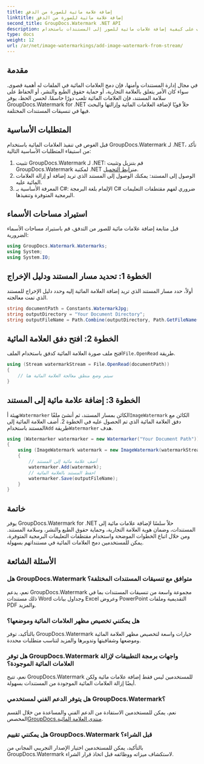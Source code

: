 ```yaml
---
title: إضافة علامة مائية للصورة من الدفق
linktitle: إضافة علامة مائية للصورة من الدفق
second_title: GroupDocs.Watermark .NET API
description: تعرف على كيفية إضافة علامات مائية للصور إلى المستندات باستخدام GroupDocs.Watermark لـ .NET. اتبع دليلنا خطوة بخطوة لتكامل العلامة المائية بسلاسة.
type: docs
weight: 12
url: /ar/net/image-watermarkings/add-image-watermark-from-stream/
---
```

## مقدمة
في مجال إدارة المستندات وأمنها، فإن دمج العلامات المائية في الملفات له أهمية قصوى. سواء كان الأمر يتعلق بالعلامة التجارية، أو حماية حقوق الطبع والنشر، أو الحفاظ على سلامة المستند، فإن العلامات المائية تلعب دورًا حاسمًا. لحسن الحظ، يوفر GroupDocs.Watermark for .NET حلاً قويًا لإضافة العلامات المائية وإزالتها والبحث فيها في تنسيقات المستندات المختلفة.
## المتطلبات الأساسية
قبل الغوص في تنفيذ العلامات المائية باستخدام GroupDocs.Watermark لـ .NET، تأكد من استيفاء المتطلبات الأساسية التالية:
1.  تثبيت GroupDocs.Watermark لـ .NET: قم بتنزيل وتثبيت GroupDocs.Watermark لمكتبة .NET من[رابط التحميل](https://releases.groupdocs.com/Watermark/net/).
2. الوصول إلى المستند: يمكنك الوصول إلى المستند الذي تريد إضافة أو إزالة العلامات المائية عليه.
3. المعرفة الأساسية بـ C#: الإلمام بلغة البرمجة C# ضروري لفهم مقتطفات التعليمات البرمجية المتوفرة وتنفيذها.

## استيراد مساحات الأسماء
قبل متابعة إضافة علامات مائية للصور من التدفق، قم باستيراد مساحات الأسماء الضرورية:
```csharp
using GroupDocs.Watermark.Watermarks;
using System;
using System.IO;
```

## الخطوة 1: تحديد مسار المستند ودليل الإخراج
أولاً، حدد مسار المستند الذي تريد إضافة العلامة المائية إليه وحدد دليل الإخراج للمستند الذي تمت معالجته.
```csharp
string documentPath = Constants.WatermarkJpg;
string outputDirectory = "Your Document Directory";
string outputFileName = Path.Combine(outputDirectory, Path.GetFileName(documentPath));
```
## الخطوة 2: افتح دفق العلامة المائية
 افتح ملف صورة العلامة المائية كدفق باستخدام الملف`File.OpenRead` طريقة.
```csharp
using (Stream watermarkStream = File.OpenRead(documentPath))
{
    // سيتم وضع منطق معالجة العلامة المائية هنا
}
```
## الخطوة 3: إضافة علامة مائية إلى المستند
 تهيئة أ`Watermarker` الكائن بمسار المستند، ثم أنشئ ملفًا`ImageWatermark` الكائن مع دفق العلامة المائية الذي تم الحصول عليه في الخطوة 2. أضف العلامة المائية إلى المستند باستخدام`Add` طريقة`Watermarker` هدف.
```csharp
using (Watermarker watermarker = new Watermarker("Your Document Path"))
{
    using (ImageWatermark watermark = new ImageWatermark(watermarkStream))
    {
        // أضف علامة مائية إلى المستند
        watermarker.Add(watermark);
        // احفظ المستند بالعلامة المائية
        watermarker.Save(outputFileName);
    }
}
```

## خاتمة
يوفر GroupDocs.Watermark for .NET حلاً سلسًا لإضافة علامات مائية إلى المستندات، وضمان هوية العلامة التجارية، وحماية حقوق الطبع والنشر، وسلامة المستند. ومن خلال اتباع الخطوات الموضحة واستخدام مقتطفات التعليمات البرمجية المتوفرة، يمكن للمستخدمين دمج العلامات المائية في مستنداتهم بسهولة.
## الأسئلة الشائعة
### هل GroupDocs.Watermark متوافق مع تنسيقات المستندات المختلفة؟
نعم، يدعم GroupDocs.Watermark مجموعة واسعة من تنسيقات المستندات بما في ذلك مستندات Word وجداول بيانات Excel وعروض PowerPoint التقديمية وملفات PDF والمزيد.
### هل يمكنني تخصيص مظهر العلامات المائية وموضعها؟
بالتأكيد، توفر GroupDocs.Watermark خيارات واسعة لتخصيص مظهر العلامة المائية وموضعها وشفافيتها وتدويرها والمزيد لتناسب متطلبات محددة.
### هل توفر GroupDocs.Watermark واجهات برمجة التطبيقات لإزالة العلامات المائية الموجودة؟
نعم، تتيح GroupDocs.Watermark للمستخدمين ليس فقط إضافة علامات مائية ولكن أيضًا إزالة العلامات المائية الموجودة من المستندات بسهولة.
### هل يتوفر الدعم الفني لمستخدمي GroupDocs.Watermark؟
 نعم، يمكن للمستخدمين الاستفادة من الدعم الفني والمساعدة من خلال القسم المخصص[GroupDocs.منتدى العلامة المائية](https://forum.groupdocs.com/c/watermark/19).
### هل يمكنني تقييم GroupDocs.Watermark قبل الشراء؟
بالتأكيد، يمكن للمستخدمين اختيار الإصدار التجريبي المجاني من GroupDocs.Watermark لاستكشاف ميزاته ووظائفه قبل اتخاذ قرار الشراء.